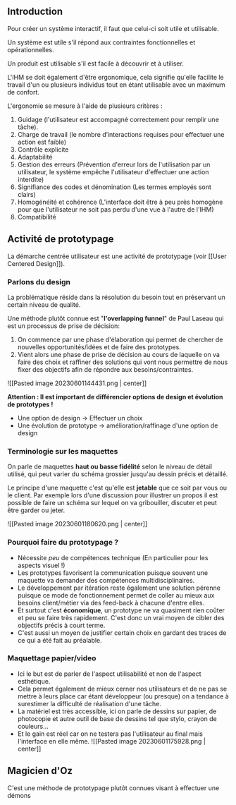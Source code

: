## Introduction

Pour créer un système interactif, il faut que celui-ci soit utile et utilisable.

Un système est utile s'il répond aux contraintes fonctionnelles et opérationnelles.

Un produit est utilisable s'il est facile à découvrir et à utiliser.

L'IHM se doit également d'être ergonomique, cela signifie qu'elle facilite le travail d'un ou plusieurs individus tout en étant utilisable avec un maximum de confort.

L'ergonomie se mesure à l'aide de plusieurs critères :
1. Guidage (l'utilisateur est accompagné correctement pour remplir une tâche).
2. Charge de travail (le nombre d’interactions requises pour effectuer une action est faible)
3. Contrôle explicite
4. Adaptabilité
5. Gestion des erreurs (Prévention d'erreur lors de l'utilisation par un utilisateur, le système empêche l'utilisateur d'effectuer une action interdite)
6. Signifiance des codes et dénomination (Les termes employés sont clairs)
7. Homogénéité et cohérence (L'interface doit être à peu près homogène pour que l'utilisateur ne soit pas perdu d'une vue à l'autre de l'IHM)
8. Compatibilité

## Activité de prototypage

La démarche centrée utilisateur est une activité de prototypage (voir [[User Centered Design]]).

### Parlons du design

La problématique réside dans la résolution du besoin tout en préservant un certain niveau de qualité.

Une méthode plutôt connue est "**l'overlapping funnel**" de Paul Laseau qui est un processus de prise de décision:
1. On commence par une phase d'élaboration qui permet de chercher de nouvelles opportunités/idées et de faire des prototypes.
2. Vient alors une phase de prise de décision au cours de laquelle on va faire des choix et raffiner des solutions qui vont nous permettre de nous fixer des objectifs afin de répondre aux besoins/contraintes.

![[Pasted image 20230601144431.png | center]]

**Attention : Il est important de différencier options de design et évolution de prototypes !**
- Une option de design -> Effectuer un choix
- Une évolution de prototype -> amélioration/raffinage d'une option de design

### Terminologie sur les maquettes

On parle de maquettes **haut ou basse fidélité** selon le niveau de détail utilisé, qui peut varier du schéma grossier jusqu'au dessin précis et détaillé.

Le principe d'une maquette c'est qu'elle est **jetable** que ce soit par vous ou le client. Par exemple lors d'une discussion pour illustrer un propos il est possible de faire un schéma sur lequel on va gribouiller, discuter et peut être garder ou jeter.

![[Pasted image 20230601180620.png | center]]

### Pourquoi faire du prototypage ?

- Nécessite *peu* de compétences technique (En particulier pour les aspects visuel !)
- Les prototypes favorisent la communication puisque souvent une maquette va demander des compétences multidisciplinaires.
- Le développement par itération reste également une solution pérenne puisque ce mode de fonctionnement permet de coller au mieux aux besoins client/métier via des feed-back à chacune d'entre elles.
- Et surtout c'est **économique**, un prototype ne va quasiment rien coûter et peu se faire très rapidement. C'est donc un vrai moyen de cibler des objectifs précis à court terme.
- C'est aussi un moyen de justifier certain choix en gardant des traces de ce qui a été fait au préalable.

### Maquettage papier/video

- Ici le but est de parler de l'aspect utilisabilité et non de l'aspect esthétique.
- Cela permet également de mieux cerner nos utilisateurs et de ne pas se mettre à leurs place car étant développeur (ou presque) on a tendance à surestimer la difficulté de réalisation d'une tâche.
- La matériel est très accessible, ici on parle de dessins sur papier, de photocopie et autre outil de base de dessins tel que stylo, crayon de couleurs...
- Et le gain est réel car on ne testera pas l'utilisateur au final mais l'interface en elle même.
![[Pasted image 20230601175928.png | center]]

## Magicien d'Oz

C'est une méthode de prototypage plutôt connues visant à effectuer une démons